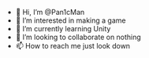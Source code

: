 - 👋 Hi, I’m @Pan1cMan
- 👀 I’m interested in making a game
- 🌱 I’m currently learning Unity
- 💞️ I’m looking to collaborate on nothing
- 📫 How to reach me just look down

<!---
Pan1cMan/Pan1cMan is a ✨ special ✨ repository because its `README.md` (this file) appears on your GitHub profile.
You can click the Preview link to take a look at your changes.
--->
